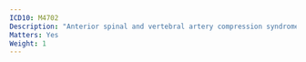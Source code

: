 ```yaml
---
ICD10: M4702
Description: "Anterior spinal and vertebral artery compression syndromes: Cervical region"
Matters: Yes
Weight: 1
---
```

